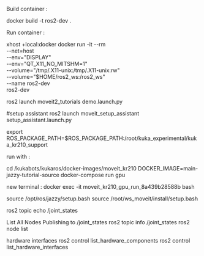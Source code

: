 Build container :

docker build -t ros2-dev .

Run container : 

xhost +local:docker
docker run -it --rm \
    --net=host \
    --env="DISPLAY" \
    --env="QT_X11_NO_MITSHM=1" \
    --volume="/tmp/.X11-unix:/tmp/.X11-unix:rw" \
    --volume="$HOME/ros2_ws:/ros2_ws" \
    --name ros2-dev \
    ros2-dev

ros2 launch moveit2_tutorials demo.launch.py

#setup assistant
ros2 launch moveit_setup_assistant setup_assistant.launch.py

export ROS_PACKAGE_PATH=$ROS_PACKAGE_PATH:/root/kuka_experimental/kuka_kr210_support


run with : 

cd /kukabots/kukaros/docker-images/moveit_kr210
DOCKER_IMAGE=main-jazzy-tutorial-source docker-compose run gpu

new terminal : 
docker exec -it moveit_kr210_gpu_run_8a439b28588b bash

source /opt/ros/jazzy/setup.bash
source /root/ws_moveit/install/setup.bash

ros2 topic echo /joint_states

List All Nodes Publishing to /joint_states
ros2 topic info /joint_states
ros2 node list

hardware interfaces
ros2 control list_hardware_components
ros2 control list_hardware_interfaces
